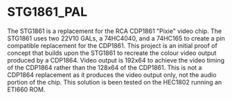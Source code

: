 # STG1861_PAL

The STG1861 is a replacement for the RCA CDP1861 "Pixie" video chip.  The STG1861 uses two 22V10 GALs, a 74HC4040, and a 74HC165 to create a pin compatible replacement for the CDP1861.
This project is an initial proof of concept that builds upon the STG1861 to recreate the colour video output produced by a CDP1864.
Video output is 192x64 to achieve the video timing of the CDP1864 rather than the 128x64 of the CDP1861.
This is not a CDP1864 replacement as it produces the video output only, not the audio portion of the chip.
This solution is been tested on the HEC1802 running an ETI660 ROM.
